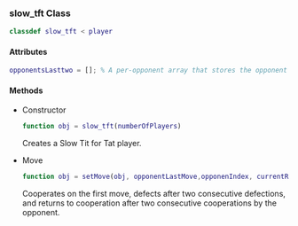 ### slow_tft Class
```matlab
classdef slow_tft < player
```
#### Attributes
```matlab
opponentsLasttwo = []; % A per-opponent array that stores the opponent's last two moves 
```
#### Methods
- Constructor
    ```matlab
    function obj = slow_tft(numberOfPlayers)
    ```
    Creates a Slow Tit for Tat player.

- Move
    ```matlab
    function obj = setMove(obj, opponentLastMove,opponenIndex, currentRound)
    ```
    Cooperates on the first  move, defects after two consecutive defections, and returns to cooperation after two consecutive cooperations by the opponent.